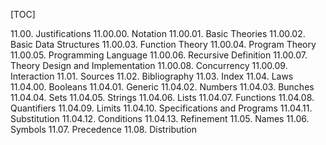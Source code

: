 [TOC]

11.00. Justifications
11.00.00. Notation
11.00.01. Basic Theories
11.00.02. Basic Data Structures
11.00.03. Function Theory
11.00.04. Program Theory
11.00.05. Programming Language
11.00.06. Recursive Definition
11.00.07. Theory Design and Implementation
11.00.08. Concurrency
11.00.09. Interaction
11.01. Sources
11.02. Bibliography
11.03. Index
11.04. Laws
11.04.00. Booleans
11.04.01. Generic
11.04.02. Numbers
11.04.03. Bunches
11.04.04. Sets
11.04.05. Strings
11.04.06. Lists
11.04.07. Functions
11.04.08. Quantifiers
11.04.09. Limits
11.04.10. Specifications and Programs
11.04.11. Substitution
11.04.12. Conditions
11.04.13. Refinement
11.05. Names
11.06. Symbols
11.07. Precedence
11.08. Distribution